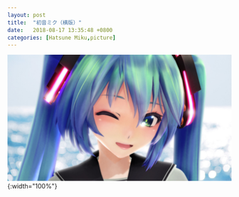 ```yaml
---
layout: post
title:  "初音ミク（横版）"
date:   2018-08-17 13:35:48 +0800
categories: [Hatsune Miku,picture]
---
```

![Miku_l](https://github.com/happyzhao1996/happyzhao1996.github.io/raw/master/_posts/images/Miku_l.jpg){:width="100%"}

